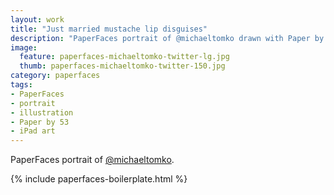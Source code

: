 ```yaml
---
layout: work
title: "Just married mustache lip disguises"
description: "PaperFaces portrait of @michaeltomko drawn with Paper by 53 on an iPad."
image: 
  feature: paperfaces-michaeltomko-twitter-lg.jpg
  thumb: paperfaces-michaeltomko-twitter-150.jpg
category: paperfaces
tags: 
- PaperFaces
- portrait
- illustration
- Paper by 53
- iPad art
---
```


PaperFaces portrait of [@michaeltomko](http://twitter.com/michaeltomko).

{% include paperfaces-boilerplate.html %}
